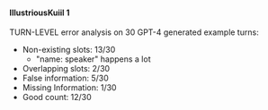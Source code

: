 
#### IllustriousKuiil 1
TURN-LEVEL error analysis on 30 GPT-4 generated example turns:

* Non-existing slots: 13/30
    * "name: speaker" happens a lot
* Overlapping slots: 2/30
* False information: 5/30
* Missing Information: 1/30
* Good count: 12/30